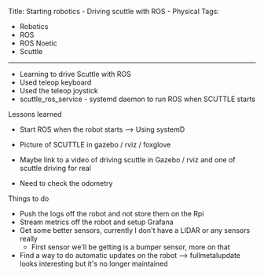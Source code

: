 Title: Starting robotics - Driving scuttle with ROS - Physical
Tags:

- Robotics
- ROS
- ROS Noetic
- Scuttle

---

- Learning to drive Scuttle with ROS
- Used teleop keyboard
- Used the teleop joystick
- scuttle_ros_service - systemd daemon to run ROS when SCUTTLE starts

Lessons learned

- Start ROS when the robot starts --> Using systemD

- Picture of SCUTTLE in gazebo / rviz / foxglove

- Maybe link to a video of driving scuttle in Gazebo / rviz and one of scuttle driving for real

- Need to check the odometry

Things to do

- Push the logs off the robot and not store them on the Rpi
- Stream metrics off the robot and setup Grafana
- Get some better sensors, currently I don't have a LIDAR or any sensors really
  - First sensor we'll be getting is a bumper sensor, more on that
- Find a way to do automatic updates on the robot --> fullmetalupdate looks interesting but it's no longer maintained
